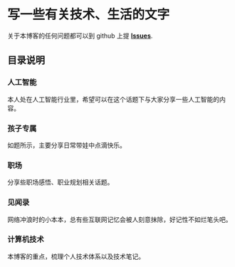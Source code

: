 # 写一些有关技术、生活的文字

关于本博客的任何问题都可以到 github 上提 [**Issues**](https://github.com/jony4/blog/issues/new).

## 目录说明

### 人工智能
本人处在人工智能行业里，希望可以在这个话题下与大家分享一些人工智能的内容。

### 孩子专属
如题所示，主要分享日常带娃中点滴快乐。

### 职场
分享些职场感悟、职业规划相关话题。

### 见闻录
网络冲浪时的小本本，总有些互联网记忆会被人刻意抹除，好记性不如烂笔头吧。

### 计算机技术
本博客的重点，梳理个人技术体系以及技术笔记。
